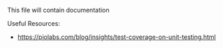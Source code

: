This file will contain documentation

Useful Resources:
- https://piolabs.com/blog/insights/test-coverage-on-unit-testing.html